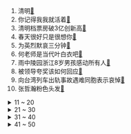 1. 清明[:link:](https://s.weibo.com/weibo?q=%23清明%23&Refer=top)
2. 你记得我我就活着[:link:](https://s.weibo.com/weibo?q=%23你记得我我就活着%23&Refer=top)
3. 清明档票房破3亿创新高[:link:](https://s.weibo.com/weibo?q=%23清明档票房破3亿创新高%23&Refer=top)
4. 春天很好只是很想你[:link:](https://s.weibo.com/weibo?q=%23春天很好只是很想你%23&Refer=top)
5. 为英烈默哀三分钟[:link:](https://s.weibo.com/weibo?q=%23为英烈默哀三分钟%23&Refer=top)
6. 何老师是当代叶白衣吧[:link:](https://s.weibo.com/weibo?q=%23何老师是当代叶白衣吧%23&Refer=top)
7. 雨中陵园浙江8岁男孩感动所有人[:link:](https://s.weibo.com/weibo?q=%23雨中陵园浙江8岁男孩感动所有人%23&Refer=top)
8. 被领导夸奖该如何回应[:link:](https://s.weibo.com/weibo?q=%23被领导夸奖该如何回应%23&Refer=top)
9. 向台湾列车出轨事故遇难同胞表示哀悼[:link:](https://s.weibo.com/weibo?q=%23向台湾列车出轨事故遇难同胞表示哀悼%23&Refer=top)
10. 张哲瀚粉色头发[:link:](https://s.weibo.com/weibo?q=%23张哲瀚粉色头发%23&Refer=top)
<details>
<summary>11 ~ 20</summary>

11. 王子文吴永恩亲上了[:link:](https://s.weibo.com/weibo?q=%23王子文吴永恩亲上了%23&Refer=top)
12. AK 把时间调回去我会求节目让我来[:link:](https://s.weibo.com/weibo?q=%23AK%20把时间调回去我会求节目让我来%23&Refer=top)
13. 黑寡妇新预告[:link:](https://s.weibo.com/weibo?q=%23黑寡妇新预告%23&Refer=top)
14. 接种新冠疫苗女性应注意什么[:link:](https://s.weibo.com/weibo?q=%23接种新冠疫苗女性应注意什么%23&Refer=top)
15. 烈士的告白你听见了吗[:link:](https://s.weibo.com/weibo?q=%23烈士的告白你听见了吗%23&Refer=top)
16. 邓紫棋带男友和窦骁何超莲聚餐[:link:](https://s.weibo.com/weibo?q=%23邓紫棋带男友和窦骁何超莲聚餐%23&Refer=top)
17. 郭德纲给郭麒麟粉丝安排工作[:link:](https://s.weibo.com/weibo?q=%23郭德纲给郭麒麟粉丝安排工作%23&Refer=top)
18. 加拿大运动员入籍中国[:link:](https://s.weibo.com/weibo?q=%23加拿大运动员入籍中国%23&Refer=top)
19. 小学生设计出智能分类垃圾箱[:link:](https://s.weibo.com/weibo?q=%23小学生设计出智能分类垃圾箱%23&Refer=top)
20. 当兵三年儿子首次回家妈妈哭成泪人[:link:](https://s.weibo.com/weibo?q=%23当兵三年儿子首次回家妈妈哭成泪人%23&Refer=top)
</details>
<details>
<summary>21 ~ 30</summary>

21. 金刚小女孩真是聋哑人[:link:](https://s.weibo.com/weibo?q=%23金刚小女孩真是聋哑人%23&Refer=top)
22. 孙怡在山河令哪一帧[:link:](https://s.weibo.com/weibo?q=%23孙怡在山河令哪一帧%23&Refer=top)
23. 口误引起的尴尬瞬间[:link:](https://s.weibo.com/weibo?q=%23口误引起的尴尬瞬间%23&Refer=top)
24. 薛八一想要只属于自己的特写[:link:](https://s.weibo.com/weibo?q=%23薛八一想要只属于自己的特写%23&Refer=top)
25. 胡烨韬 我已经没有底气说能了[:link:](https://s.weibo.com/weibo?q=%23胡烨韬%20我已经没有底气说能了%23&Refer=top)
26. 上万游客挤满清明上河园石桥[:link:](https://s.weibo.com/weibo?q=%23上万游客挤满清明上河园石桥%23&Refer=top)
27. 辽宁外援泰勒抵达沈阳[:link:](https://s.weibo.com/weibo?q=%23辽宁外援泰勒抵达沈阳%23&Refer=top)
28. 微软天价合同为美军打造AR头盔[:link:](https://s.weibo.com/weibo?q=%23微软天价合同为美军打造AR头盔%23&Refer=top)
29. 我国已接种新冠疫苗13380.1万剂次[:link:](https://s.weibo.com/weibo?q=%23我国已接种新冠疫苗13380.1万剂次%23&Refer=top)
30. 年轻人放不下手机的原因[:link:](https://s.weibo.com/weibo?q=%23年轻人放不下手机的原因%23&Refer=top)
</details>
<details>
<summary>31 ~ 40</summary>

31. 邓超发文告别创造营淘汰学员[:link:](https://s.weibo.com/weibo?q=%23邓超发文告别创造营淘汰学员%23&Refer=top)
32. 胡夏被龚俊带得找不到调[:link:](https://s.weibo.com/weibo?q=%23胡夏被龚俊带得找不到调%23&Refer=top)
33. 美国男子与亚裔结婚被说背离传统[:link:](https://s.weibo.com/weibo?q=%23美国男子与亚裔结婚被说背离传统%23&Refer=top)
34. 2020年因公牺牲民警名单[:link:](https://s.weibo.com/weibo?q=%232020年因公牺牲民警名单%23&Refer=top)
35. 掉队红军一家三代为烈士守陵86年[:link:](https://s.weibo.com/weibo?q=%23掉队红军一家三代为烈士守陵86年%23&Refer=top)
36. 邵明明 我在这里显得大家更加的优秀[:link:](https://s.weibo.com/weibo?q=%23邵明明%20我在这里显得大家更加的优秀%23&Refer=top)
37. 长歌行陷进去了[:link:](https://s.weibo.com/weibo?q=%23长歌行陷进去了%23&Refer=top)
38. 韩美娟被淘汰[:link:](https://s.weibo.com/weibo?q=%23韩美娟被淘汰%23&Refer=top)
39. 青春有你[:link:](https://s.weibo.com/weibo?q=%23青春有你%23&Refer=top)
40. 林芸芸对顾家伟发飙[:link:](https://s.weibo.com/weibo?q=%23林芸芸对顾家伟发飙%23&Refer=top)
</details>
<details>
<summary>41 ~ 50</summary>

41. 诺言淘汰[:link:](https://s.weibo.com/weibo?q=%23诺言淘汰%23&Refer=top)
42. 怦然再心动[:link:](https://s.weibo.com/weibo?q=%23怦然再心动%23&Refer=top)
43. 英国7人接种阿斯利康疫苗后死于血栓[:link:](https://s.weibo.com/weibo?q=%23英国7人接种阿斯利康疫苗后死于血栓%23&Refer=top)
44. 邢克垒又放米佧鸽子[:link:](https://s.weibo.com/weibo?q=%23邢克垒又放米佧鸽子%23&Refer=top)
45. 大二女生回到曾祖父牺牲地求学[:link:](https://s.weibo.com/weibo?q=%23大二女生回到曾祖父牺牲地求学%23&Refer=top)
46. 对清澈的爱最真诚的回应[:link:](https://s.weibo.com/weibo?q=%23对清澈的爱最真诚的回应%23&Refer=top)
47. 全球统一的童年记忆[:link:](https://s.weibo.com/weibo?q=%23全球统一的童年记忆%23&Refer=top)
48. iBoy失误[:link:](https://s.weibo.com/weibo?q=%23iBoy失误%23&Refer=top)
49. 甘孜官兵集体为牺牲战友答到[:link:](https://s.weibo.com/weibo?q=%23甘孜官兵集体为牺牲战友答到%23&Refer=top)
50. 俄罗斯道路两旁高达18米的雪墙[:link:](https://s.weibo.com/weibo?q=%23俄罗斯道路两旁高达18米的雪墙%23&Refer=top)
</details>